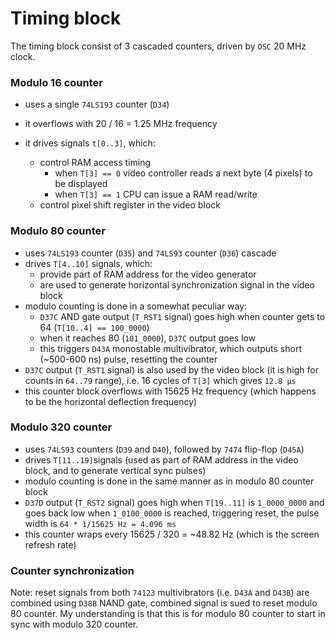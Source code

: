 # Timing block

The timing block consist of  3 cascaded counters, driven by `OSC` 20 MHz clock. 

### Modulo 16 counter

* uses a single `74LS193` counter (`D34`)

* it overflows with 20 / 16 = 1.25 MHz frequency

* it drives signals `t[0..3]`, which:
  * control RAM access timing
    * when `T[3] == 0` video controller reads a next byte (4 pixels) to be displayed
    * when `T[3] == 1` CPU can issue a RAM read/write
  * control pixel shift register in the video block

### Modulo 80 counter

* uses `74LS193` counter (`D35`) and `74LS93` counter (`D36`) cascade
* drives `T[4..10]` signals, which:
  * provide part of RAM address for the video generator
  * are used to generate horizontal synchronization signal in the video block
* modulo counting is done in a somewhat peculiar way:
  * `D37C` AND gate output (`T_RST1` signal) goes high when counter gets to 64 (`T[10..4] == 100_0000`)
  * when it reaches 80 (`101_0000`), `D37C` output goes low
  * this triggers `D43A` monostable multivibrator, which outputs short (~500-600 ns) pulse, resetting the counter
* `D37C` output (`T_RST1` signal) is also used by the video block (it is high for counts in `64..79` range), i.e. 16 cycles of `T[3]` which gives `12.8 µs`
* this counter block overflows with 15625 Hz frequency (which happens to be the horizontal deflection frequency)

### Modulo 320 counter

* uses `74LS93` counters (`D39` and `D40`), followed by `7474` flip-flop (`D45A`)
* drives `T[11..19]`signals (used as part of RAM address in the video block, and to generate vertical sync pulses)
* modulo counting is done in the same manner as in modulo 80 counter block
* `D37D` output (`T_RST2` signal) goes high when `T[19..11]` is `1_0000_0000` and goes back low when `1_0100_0000` is reached, triggering reset, the pulse width is `64 * 1/15625 Hz = 4.096 ms`
* this counter wraps every 15625 / 320 = ~48.82 Hz (which is the screen refresh rate) 

### Counter synchronization

Note: reset signals from both `74123` multivibrators (i.e. `D43A` and `D43B`) are combined using `D38B` NAND gate, combined signal is sued to reset modulo 80 counter.  My understanding is that this is for modulo 80 counter to start in sync with  modulo 320 counter. 
